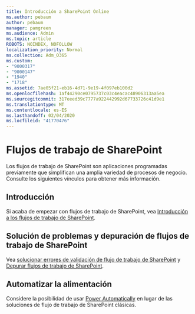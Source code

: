 ```yaml
---
title: Introducción a SharePoint Online
ms.author: pebaum
author: pebaum
manager: pamgreen
ms.audience: Admin
ms.topic: article
ROBOTS: NOINDEX, NOFOLLOW
localization_priority: Normal
ms.collection: Adm_O365
ms.custom:
- "9000317"
- "9000147"
- "1940"
- "1718"
ms.assetid: 7ae05f21-eb16-4d71-9e19-4f097eb100d2
ms.openlocfilehash: 1af44290ce0795737c03c4eacac48906313aa5ea
ms.sourcegitcommit: 317eeed39c7777a922442992d67733726c41d9e1
ms.translationtype: MT
ms.contentlocale: es-ES
ms.lasthandoff: 02/04/2020
ms.locfileid: "41770476"
---
```

# <a name="workflows-in-sharepoint"></a>Flujos de trabajo de SharePoint

Los flujos de trabajo de SharePoint son aplicaciones programadas previamente que simplifican una amplia variedad de procesos de negocio. Consulte los siguientes vínculos para obtener más información.

## <a name="getting-started"></a>Introducción

Si acaba de empezar con flujos de trabajo de SharePoint, vea [Introducción a los flujos de trabajo de SharePoint](https://support.office.com/article/introduction-to-sharepoint-workflow-07982276-54e8-4e17-8699-5056eff4d9e3).

## <a name="troubleshoot-and-debug-a-sharepoint-workflow"></a>Solución de problemas y depuración de flujos de trabajo de SharePoint

Vea [solucionar errores de validación de flujo de trabajo de SharePoint](https://docs.microsoft.com/sharepoint/dev/general-development/troubleshooting-sharepoint-server-workflow-validation-errors-in-visio) y [Depurar flujos de trabajo de SharePoint](https://docs.microsoft.com/sharepoint/dev/general-development/debugging-sharepoint-server-workflows).

## <a name="power-automate"></a>Automatizar la alimentación

Considere la posibilidad de usar [Power Automatically](https://docs.microsoft.com/power-automate/modern-approvals) en lugar de las soluciones de flujo de trabajo de SharePoint clásicas.
